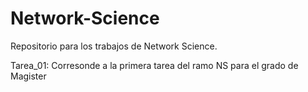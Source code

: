 # Network-Science

Repositorio para los trabajos de Network Science.

Tarea_01: 
Corresonde a la primera tarea del ramo NS para el grado de Magister
